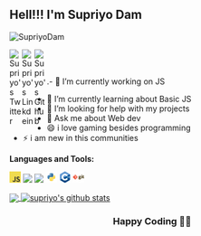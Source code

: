 ## Hell!!!  I'm Supriyo Dam

<p align="left"> <img src="https://komarev.com/ghpvc/?username=SupriyoDam&label=Views&color=blue&style=plastic" alt="SupriyoDam" /> </p>

<a href="https://twitter.com/DamSupriyo">
  <img align="left" alt="Supriyo's Twitter" width="22px" src="https://cdn.jsdelivr.net/npm/simple-icons@v3/icons/twitter.svg" />
</a>
<a href="https://www.linkedin.com/in/supriyo-dam-302225189/">
  <img align="left" alt="Supriyo's Linkdein" width="22px" src="https://cdn.jsdelivr.net/npm/simple-icons@v3/icons/linkedin.svg" />
</a>
<a href="https://github.com/SupriyoDam">
  <img align="left" alt="Supriyo's Github" width="22px" src="https://cdn.jsdelivr.net/npm/simple-icons@v3/icons/github.svg" />
</a>

<br/>
<br/>



.- 🔭 I’m currently working on JS
- 🌱 I’m currently learning about Basic JS
- 🤔 I’m looking for help with my projects
- 💬 Ask me about Web dev
- 😄 i love gaming besides programming
- ⚡ i am new in this communities



**Languages and Tools:**  


<code><img height="20" src="https://raw.githubusercontent.com/github/explore/80688e429a7d4ef2fca1e82350fe8e3517d3494d/topics/javascript/javascript.png"></code>
<code><img height="20" src="https://camo.githubusercontent.com/3a61a49321fba37513904864aee93be1873b05f2cb84b9c13a5dfbb534ac17fa/68747470733a2f2f6564656e742e6769746875622e696f2f537570657254696e7949636f6e732f696d616765732f7376672f736173732e737667"></code>
<code><img height="20" src="https://upload.wikimedia.org/wikipedia/commons/thumb/1/10/CSS3_and_HTML5_logos_and_wordmarks.svg/791px-CSS3_and_HTML5_logos_and_wordmarks.svg.png"></code>
<code><img height="20" src="https://raw.githubusercontent.com/github/explore/80688e429a7d4ef2fca1e82350fe8e3517d3494d/topics/python/python.png"></code>
<code><img height="20" src="https://raw.githubusercontent.com/github/explore/80688e429a7d4ef2fca1e82350fe8e3517d3494d/topics/cpp/cpp.png"></code>
<code><img height="20" src="https://raw.githubusercontent.com/github/explore/80688e429a7d4ef2fca1e82350fe8e3517d3494d/topics/git/git.png"></code>

<a href="https://github.com/SupriyoDam">
  <img align="center" src="https://github-readme-stats.vercel.app/api/top-langs/?username=SupriyoDam&theme=dark&hide_langs_below=1" />
</a>
<a href="https://github.com/SupriyoDam">
 <img align="center" src="https://github-readme-stats.vercel.app/api?username=SupriyoDam&show_icons=true&theme=dark&line_height=27" alt="supriyo's github stats"/>
</a>

<div align="center">

### Happy Coding 👨‍💻

</div>
